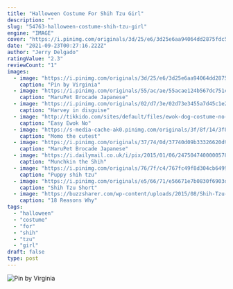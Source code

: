 ```yaml
---
title: "Halloween Costume For Shih Tzu Girl"
description: ""
slug: "54763-halloween-costume-shih-tzu-girl"
engine: "IMAGE"
cover: "https://i.pinimg.com/originals/3d/25/e6/3d25e6aa94064dd2875fdc54529ab534.jpg"
date: "2021-09-23T00:27:16.222Z"
author: "Jerry Delgado"
ratingValue: "2.3"
reviewCount: "1"
images:
  - image: "https://i.pinimg.com/originals/3d/25/e6/3d25e6aa94064dd2875fdc54529ab534.jpg"
    caption: "Pin by Virginia"
  - image: "https://i.pinimg.com/originals/55/ac/ae/55acae124b567dc751c72f83c02e8330.jpg"
    caption: "MaruPet Brocade Japanese"
  - image: "https://i.pinimg.com/originals/02/d7/3e/02d73e3455a7d45c1e242ce85a91b62d.jpg"
    caption: "Harvey in disguise"
  - image: "http://tikkido.com/sites/default/files/ewok-dog-costume-no-sew-TEXT.jpg"
    caption: "Easy Ewok No"
  - image: "https://s-media-cache-ak0.pinimg.com/originals/3f/8f/14/3f8f1470872d1beb066dae67e91c706d.jpg"
    caption: "Momo the cutest"
  - image: "https://i.pinimg.com/originals/37/74/0d/37740d09b33326620d9f9625a190960d.jpg"
    caption: "MaruPet Brocade Japanese"
  - image: "https://i.dailymail.co.uk/i/pix/2015/01/06/2475047400000578-0-image-a-108_1420567360952.jpg"
    caption: "Munchkin the Shih"
  - image: "https://i.pinimg.com/originals/76/7f/c4/767fc49f8d304cb6499c4b7d04ab1c79.png"
    caption: "Puppy shih tzu"
  - image: "https://i.pinimg.com/originals/e5/66/71/e56671e7b0830f6903dbc250a2424fbf.jpg"
    caption: "Shih Tzu Short"
  - image: "https://buzzsharer.com/wp-content/uploads/2015/08/Shih-Tzu-puppies-sleep.jpg"
    caption: "18 Reasons Why"
tags:
  - "halloween"
  - "costume"
  - "for"
  - "shih"
  - "tzu"
  - "girl"
draft: false
type: post
---
```



![Pin by Virginia](https://i.pinimg.com/originals/3d/25/e6/3d25e6aa94064dd2875fdc54529ab534.jpg "Pin by Virginia")


<!--inArticleAds-->

<!--galleryOne-->


<!--inArticleAds-->

<!--galleryTwo-->


<!--galleryThree-->

